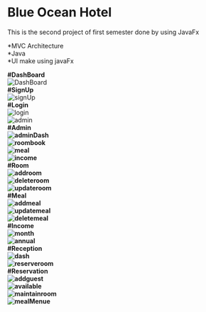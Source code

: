 # Blue Ocean Hotel<br>

This is the second project of first semester done by using JavaFx

*MVC Architecture<br>
*Java<br>
*UI make using javaFx

<b>#DashBoard<br></b>
![DashBoard](src/assets/project/dashboard.png)<br>
<b>#SignUp<br></b>
![signUp](src/assets/project/SignUp.png)<br>
<b>#Login<br></b>
![login](src/assets/project/login.png)<br>
![admin](src/assets/project/admin.png)<br>
<b>#Admin<br><b>
![adminDash](src/assets/project/admin%20dash.png)<br>
![roombook](src/assets/project/booking%20room.png)<br>
![meal](src/assets/project/meal.png)<br>
![income](src/assets/project/Income.png)<br>
<b>#Room<br></b>
![addroom](src/assets/project/add%20new%20room.png)<br>
![deleteroom](src/assets/project/delete%20rrom.png)<br>
![updateroom](src/assets/project/update%20rrom.png)<br>
<b>#Meal<br></b>
![addmeal](src/assets/project/add%20meal.png)<br>
![updatemeal](src/assets/project/update%20meal.png)<br>
![deletemeal](src/assets/project/delete%20meal.png)<br>
<b>#Income<br></b>
![month](src/assets/project/monthly.png)<br>
![annual](src/assets/project/annual.png)<br>
<b>#Reception<br></b>
![dash](src/assets/project/reception%20dash.png)<br>
![reserveroom](src/assets/project/booking%20dash.png)<br>
<b>#Reservation<br></b>
![addguest](src/assets/project/guest%20details.png)<br>
![available](src/assets/project/Availability.png)<br>
![maintainroom](src/assets/project/room%20maintain.png)<br>
![mealMenue](src/assets/project/meal%20menu.png)<br>

